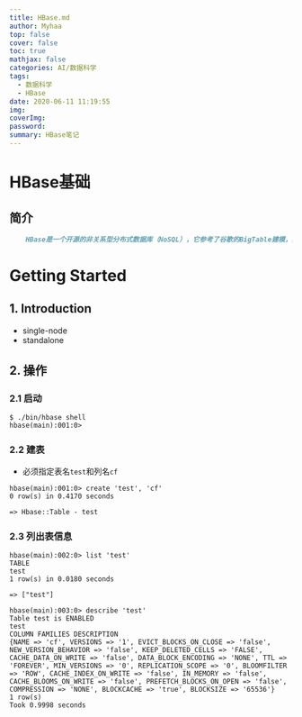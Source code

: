 ```yaml
---
title: HBase.md
author: Myhaa
top: false
cover: false
toc: true
mathjax: false
categories: AI/数据科学
tags:
  - 数据科学
  - HBase
date: 2020-06-11 11:19:55
img:
coverImg:
password:
summary: HBase笔记
---
```


# HBase基础

## 简介

```markdown
	HBase是一个开源的非关系型分布式数据库（NoSQL），它参考了谷歌的BigTable建模，实现的编程语言为 Java。它是Apache软件基金会的Hadoop项目的一部分，运行于HDFS文件系统之上，为 Hadoop 提供类似于BigTable 规模的服务。因此，它可以对稀疏文件提供极高的容错率。
```

# Getting Started

## 1. Introduction

* single-node
* standalone

## 2. 操作

### 2.1 启动

```shell
$ ./bin/hbase shell
hbase(main):001:0>
```

### 2.2 建表

* 必须指定表名`test`和列名`cf`

```hbase
hbase(main):001:0> create 'test', 'cf'
0 row(s) in 0.4170 seconds

=> Hbase::Table - test
```

### 2.3 列出表信息

```hbase
hbase(main):002:0> list 'test'
TABLE
test
1 row(s) in 0.0180 seconds

=> ["test"]
```

```hbase
hbase(main):003:0> describe 'test'
Table test is ENABLED
test
COLUMN FAMILIES DESCRIPTION
{NAME => 'cf', VERSIONS => '1', EVICT_BLOCKS_ON_CLOSE => 'false', NEW_VERSION_BEHAVIOR => 'false', KEEP_DELETED_CELLS => 'FALSE', CACHE_DATA_ON_WRITE => 'false', DATA_BLOCK_ENCODING => 'NONE', TTL => 'FOREVER', MIN_VERSIONS => '0', REPLICATION_SCOPE => '0', BLOOMFILTER => 'ROW', CACHE_INDEX_ON_WRITE => 'false', IN_MEMORY => 'false', CACHE_BLOOMS_ON_WRITE => 'false', PREFETCH_BLOCKS_ON_OPEN => 'false', COMPRESSION => 'NONE', BLOCKCACHE => 'true', BLOCKSIZE => '65536'}
1 row(s)
Took 0.9998 seconds
```

